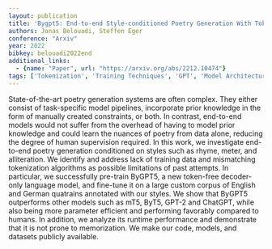 ```yaml
---
layout: publication
title: 'Bygpt5: End-to-end Style-conditioned Poetry Generation With Token-free Language Models'
authors: Jonas Belouadi, Steffen Eger
conference: "Arxiv"
year: 2022
bibkey: belouadi2022end
additional_links:
  - {name: "Paper", url: "https://arxiv.org/abs/2212.10474"}
tags: ['Tokenization', 'Training Techniques', 'GPT', 'Model Architecture']
---
```

State-of-the-art poetry generation systems are often complex. They either
consist of task-specific model pipelines, incorporate prior knowledge in the
form of manually created constraints, or both. In contrast, end-to-end models
would not suffer from the overhead of having to model prior knowledge and could
learn the nuances of poetry from data alone, reducing the degree of human
supervision required. In this work, we investigate end-to-end poetry generation
conditioned on styles such as rhyme, meter, and alliteration. We identify and
address lack of training data and mismatching tokenization algorithms as
possible limitations of past attempts. In particular, we successfully pre-train
ByGPT5, a new token-free decoder-only language model, and fine-tune it on a
large custom corpus of English and German quatrains annotated with our styles.
We show that ByGPT5 outperforms other models such as mT5, ByT5, GPT-2 and
ChatGPT, while also being more parameter efficient and performing favorably
compared to humans. In addition, we analyze its runtime performance and
demonstrate that it is not prone to memorization. We make our code, models, and
datasets publicly available.
